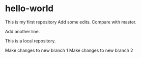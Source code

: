 # hello-world
This is my first repository 
Add some edits. Compare with master. 

Add another line. 

This is a local repository. 

Make changes to new branch 1 
Make changes to new branch 2

